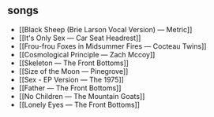 ## songs
- [[Black Sheep (Brie Larson Vocal Version) — Metric]]
- [[It's Only Sex — Car Seat Headrest]]
- [[Frou-frou Foxes in Midsummer Fires — Cocteau Twins]]
- [[Cosmological Principle — Zach Mccoy]]
- [[Skeleton — The Front Bottoms]]
- [[Size of the Moon — Pinegrove]]
- [[Sex - EP Version — The 1975]]
- [[Father — The Front Bottoms]]
- [[No Children — The Mountain Goats]]
- [[Lonely Eyes — The Front Bottoms]]